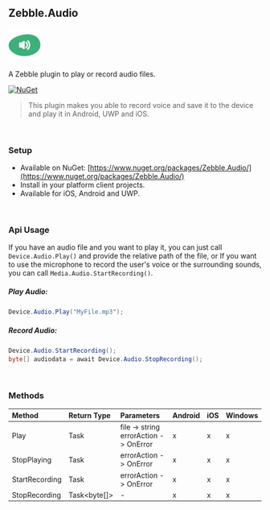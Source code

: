 [logo]: https://raw.githubusercontent.com/Geeksltd/Zebble.Audio/master/Shared/NuGet/Icon.png "Zebble.Audio"


## Zebble.Audio

![logo]

A Zebble plugin to play or record audio files.


[![NuGet](https://img.shields.io/nuget/v/Zebble.Audio.svg?label=NuGet)](https://www.nuget.org/packages/Zebble.Audio/)

> This plugin makes you able to record voice and save it to the device and play it in Android, UWP and iOS.

<br>


### Setup
* Available on NuGet: [https://www.nuget.org/packages/Zebble.Audio/](https://www.nuget.org/packages/Zebble.Audio/)
* Install in your platform client projects.
* Available for iOS, Android and UWP.
<br>


### Api Usage

If you have an audio file and you want to play it, you can just call `Device.Audio.Play()` and provide the relative path of the file, or If you want to use the microphone to record the user's voice or the surrounding sounds, you can call `Media.Audio.StartRecording()`.

##### Play Audio:
```csharp
Device.Audio.Play("MyFile.mp3");
```
##### Record Audio:
```csharp
Device.Audio.StartRecording();
byte[] audiodata = await Device.Audio.StopRecording();
```
<br>


### Methods
| Method       | Return Type  | Parameters                          | Android | iOS | Windows |
| :----------- | :----------- | :-----------                        | :------ | :-- | :------ |
| Play         | Task         | file -> string<br> errorAction -> OnError| x       | x   | x       |
| StopPlaying  | Task         | errorAction -> OnError| x       | x   | x       |
| StartRecording  | Task         | errorAction -> OnError| x       | x   | x       |
| StopRecording  | Task<byte[]>         | -| x       | x   | x       |